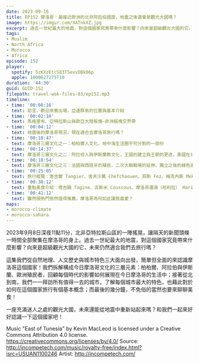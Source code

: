 ```yaml
---
date: 2023-09-16
title: EP152 摩洛哥：最接近歐洲的北非阿拉伯國度，地震之後還會是觀光大國嗎？
image: https://imgur.com/XATnkXZ.jpg
excerpt: 過去一世紀最大的地震，對這個國家究竟帶來什麼影響？向來是超級觀光大國的它，未來仍然適合我們去旅行嗎？這集我們從自然地理、人文歷史與城市特色三大面向出發，簡單但全面的來認識摩洛哥這個國家！
tags:
- Muslim
- North Africa
- Morocco
- Africa
episode: 152
player:
  spotify: 5zKXzEtcS83T5evvOBk06p
  apple: 1000627275710
duration: '44:30'
guid: GUID-152
filepath: travel-wok-files-03/ep152.mp3
timeline:
- time: '00:00:16'
  text: 前言，歡迎來賓出場，亞速群島的位置與基本介紹
- time: '00:02:10'
  text: 馬格里布、亞特拉斯山與歐亞大陸板塊—非洲板塊交界帶
- time: '00:04:12'
  text: 地震後的摩洛哥現況，現在適合去摩洛哥旅行嗎？
- time: '00:10:47'
  text: 摩洛哥三層文化之一：柏柏爾人文化，地中海生活圈不可分割的一部份
- time: '00:14:37'
  text: 摩洛哥三層文化之二：阿拉伯人與伊斯蘭教文化，王國的建立與王朝的更迭，美國在北非最親密的盟友
- time: '00:18:54'
  text: 摩洛哥三層文化之三：法國與西班牙的殖民，二次大戰戰場的延伸，獨立之後的綠色進軍，現任國王穆罕默德六世的改革
- time: '00:25:05'
  text: 旅行縱覽：唐吉爾 Tangier、舍夫沙萬 Chefchaouen、菲斯 Fez、梅克內斯 Meknes、拉巴特 Rabat、卡薩布蘭加 Casablanca、馬拉喀什 Marrakesh、Aït Benhaddou 艾本哈杜
- time: '00:38:12'
  text: 重點美食介紹：塔吉鍋 Tagine、古斯米 Couscous、摩洛哥濃湯（哈利拉） Harira、薄荷茶
- time: '00:41:12'
  text: 雖然很熱門依然值得推薦，摩洛哥為何如此讓我喜愛？
maps:
- morocco-climate
- morocco-sahara
---
```

2023年9月8日深夜11點11分，北非亞特拉斯山區的一陣搖晃，讓隔天的新聞頭條一時間全部聚集在摩洛哥的身上。過去一世紀最大的地震，對這個國家究竟帶來什麼影響？向來是超級觀光大國的它，未來仍然適合我們去旅行嗎？

這集我們從自然地理、人文歷史與城市特色三大面向出發，簡單但全面的來認識摩洛哥這個國家！我們拆解構成今日摩洛哥文化的三層元素：柏柏爾、阿拉伯與伊斯蘭、歐洲殖民者，回顧每個時代的影響如何展現在今日摩洛哥的生活中；接著從北到南，我們一一拜訪所有值得一去的城市，了解每個城市最大的特色，也藉此對於如何在這個國家旅行有個基本概念；而最後的幾分鐘，不免俗的當然也要來聊聊美食！

一座充滿迷人之處的觀光大國，未來還能從地震中重新站起來嗎？和我們一起來好好認識一下這個國家吧！

Music "East of Tunesia" by Kevin MacLeod is licensed under a Creative Commons Attribution 4.0 license. https://creativecommons.org/licenses/by/4.0/ Source: http://incompetech.com/music/royalty-free/index.html?isrc=USUAN1100246 Artist: http://incompetech.com/